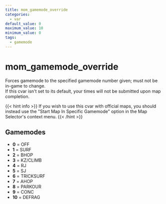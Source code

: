 ```yaml
---
title: mom_gamemode_override
categories:
  - var
default_value: 0
maximum_value: 10
minimum_value: 0
tags:
  - gamemode
---
```


# mom_gamemode_override

Forces gamemode to the specified gamemode number given; must not be in-game to change.  
If this cvar isn't set to its default, your times will not be submitted upon map completion.

{{< hint info >}}
If you wish to use this cvar with official maps, you should instead use the "Start Map In Specific Gamemode" option in the Map Selector's context menu.
{{< /hint >}}

## Gamemodes

- **0** = OFF
- **1** = SURF
- **2** = BHOP
- **3** = KZ/CLIMB
- **4** = RJ
- **5** = SJ
- **6** = TRICKSURF
- **7** = AHOP
- **8** = PARKOUR
- **9** = CONC
- **10** = DEFRAG
